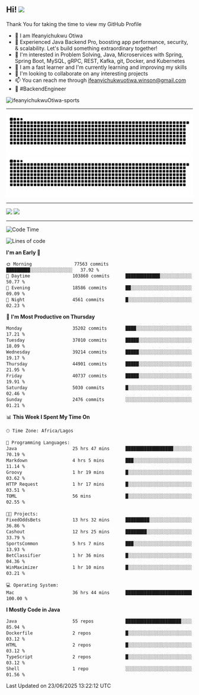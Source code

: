 <!-- BLOG-POST-LIST:START --><!-- BLOG-POST-LIST:END -->

## Hi! <img src="https://media.giphy.com/media/hvRJCLFzcasrR4ia7z/giphy.gif" width="4%"> 

Thank You for taking the time to view my GitHub Profile

- 👋 I am Ifeanyichukwu Otiwa
- 🚀 Experienced Java Backend Pro, boosting app performance, security, & scalability. Let's build something extraordinary together!
- 👀 I'm interested in Problem Solving, Java, Microservices with Spring, Spring Boot, MySQL, gRPC, REST, Kafka, git, Docker, and Kubernetes
- 🌱 I am a fast learner and I'm currently learning and improving my skills
- 💞️ I'm looking to collaborate on any interesting projects
- 📫 You can reach me through ifeanyichukwuotiwa.winson@gmail.com
- 🚀 #BackendEngineer

<p align="left" marginTop="10px"> <img src="https://komarev.com/ghpvc/?username=ifeanyichukwuOtiwa-sports&label=Profile%20views&color=0e75b6&style=for-the-badge" alt="ifeanyichukwuOtiwa-sports" /> </p>

***

<!--🐍📈SNAKEGRAPH / 🌐WEBSITE: https://github.com/Platane/snk -->
![github contribution grid snake animation](https://raw.githubusercontent.com/ifeanyichukwuOtiwa-sports/ifeanyichukwuOtiwa-sports/output/github-contribution-grid-snake-dark.svg#gh-dark-mode-only)![github contribution grid snake animation](https://raw.githubusercontent.com/ifeanyichukwuOtiwa-sports/ifeanyichukwuOtiwa-sports/output/github-contribution-grid-snake.svg#gh-light-mode-only)

***

<p float="left">
  <img float="left" src="https://github-readme-stats.vercel.app/api?username=ifeanyichukwuOtiwa-sports&count_private=true&include_all_commits=true&theme=react&show_icons=true" />
  <img float="right" src="https://github-readme-stats.vercel.app/api/top-langs/?username=ifeanyichukwuOtiwa-sports&layout=compact&show_icons=true&theme=react" /> 
</p>

***



<!--START_SECTION:waka-->
![Code Time](http://img.shields.io/badge/Code%20Time-3%2C864%20hrs%2022%20mins-blue)

![Lines of code](https://img.shields.io/badge/From%20Hello%20World%20I%27ve%20Written-54.7%20million%20lines%20of%20code-blue)

**I'm an Early 🐤** 

```text
🌞 Morning                77563 commits       █████████░░░░░░░░░░░░░░░░   37.92 % 
🌆 Daytime                103860 commits      █████████████░░░░░░░░░░░░   50.77 % 
🌃 Evening                18586 commits       ██░░░░░░░░░░░░░░░░░░░░░░░   09.09 % 
🌙 Night                  4561 commits        █░░░░░░░░░░░░░░░░░░░░░░░░   02.23 % 
```
📅 **I'm Most Productive on Thursday** 

```text
Monday                   35202 commits       ████░░░░░░░░░░░░░░░░░░░░░   17.21 % 
Tuesday                  37010 commits       █████░░░░░░░░░░░░░░░░░░░░   18.09 % 
Wednesday                39214 commits       █████░░░░░░░░░░░░░░░░░░░░   19.17 % 
Thursday                 44901 commits       █████░░░░░░░░░░░░░░░░░░░░   21.95 % 
Friday                   40737 commits       █████░░░░░░░░░░░░░░░░░░░░   19.91 % 
Saturday                 5030 commits        █░░░░░░░░░░░░░░░░░░░░░░░░   02.46 % 
Sunday                   2476 commits        ░░░░░░░░░░░░░░░░░░░░░░░░░   01.21 % 
```


📊 **This Week I Spent My Time On** 

```text
🕑︎ Time Zone: Africa/Lagos

💬 Programming Languages: 
Java                     25 hrs 47 mins      ██████████████████░░░░░░░   70.19 % 
Markdown                 4 hrs 5 mins        ███░░░░░░░░░░░░░░░░░░░░░░   11.14 % 
Groovy                   1 hr 19 mins        █░░░░░░░░░░░░░░░░░░░░░░░░   03.62 % 
HTTP Request             1 hr 17 mins        █░░░░░░░░░░░░░░░░░░░░░░░░   03.51 % 
TOML                     56 mins             █░░░░░░░░░░░░░░░░░░░░░░░░   02.55 % 

🐱‍💻 Projects: 
FixedOddsBets            13 hrs 32 mins      █████████░░░░░░░░░░░░░░░░   36.86 % 
Cashout                  12 hrs 25 mins      ████████░░░░░░░░░░░░░░░░░   33.79 % 
SportsCommon             5 hrs 7 mins        ███░░░░░░░░░░░░░░░░░░░░░░   13.93 % 
BetClassifier            1 hr 36 mins        █░░░░░░░░░░░░░░░░░░░░░░░░   04.36 % 
WinMaximizer             1 hr 10 mins        █░░░░░░░░░░░░░░░░░░░░░░░░   03.21 % 

💻 Operating System: 
Mac                      36 hrs 44 mins      █████████████████████████   100.00 % 
```

**I Mostly Code in Java** 

```text
Java                     55 repos            █████████████████████░░░░   85.94 % 
Dockerfile               2 repos             █░░░░░░░░░░░░░░░░░░░░░░░░   03.12 % 
HTML                     2 repos             █░░░░░░░░░░░░░░░░░░░░░░░░   03.12 % 
TypeScript               2 repos             █░░░░░░░░░░░░░░░░░░░░░░░░   03.12 % 
Shell                    1 repo              ░░░░░░░░░░░░░░░░░░░░░░░░░   01.56 % 
```




 Last Updated on 23/06/2025 13:22:12 UTC
<!--END_SECTION:waka-->

<!--
<p align="center">
![trophy](https://github-profile-trophy.vercel.app/?username=ifeanyichukwuOtiwa-sports&theme=onedark) (https://github.com/ryo-ma/github-profile-trophy)
</p>
-->

<!---
ifeanyi-otiwa/ifeanyi-otiwa is a ✨ special ✨ repository because its `README.md` (this file) appears on your GitHub profile.
You can click the Preview link to take a look at your changes.
--->
